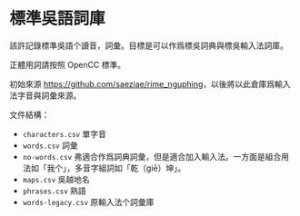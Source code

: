 # 標準吳語詞庫

該許記錄標準吳語个讀音，詞彙。目標是可以作爲標吳詞典與標吳輸入法詞庫。

正體用詞請按照 OpenCC 標準。

初始來源 <https://github.com/saeziae/rime_nguphing>，以後將以此倉庫爲輸入法字音與詞彙來源。

文件結構：

- `characters.csv` 單字音
- `words.csv` 詞彙
- `no-words.csv` 弗適合作爲詞典詞彙，但是適合加入輸入法。一方面是組合用法如「我个」，多音字組詞如「乾（giē）坤」。
- `maps.csv` 吳越地名
- `phrases.csv` 熟語
- `words-legacy.csv` 原輸入法个詞彙庫
